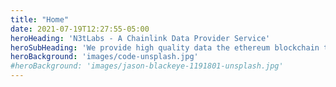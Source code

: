 ```yaml
---
title: "Home"
date: 2021-07-19T12:27:55-05:00
heroHeading: 'N3tLabs - A Chainlink Data Provider Service'
heroSubHeading: 'We provide high quality data the ethereum blockchain to enable smart contract developers'
heroBackground: 'images/code-unsplash.jpg'
#heroBackground: 'images/jason-blackeye-1191801-unsplash.jpg'
---
```


